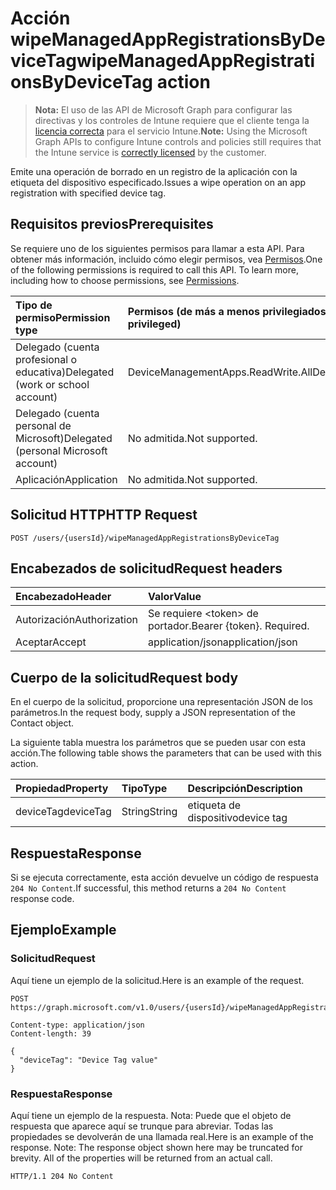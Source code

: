 # <a name="wipemanagedappregistrationsbydevicetag-action"></a><span data-ttu-id="abc55-101">Acción wipeManagedAppRegistrationsByDeviceTag</span><span class="sxs-lookup"><span data-stu-id="abc55-101">wipeManagedAppRegistrationsByDeviceTag action</span></span>

> <span data-ttu-id="abc55-102">**Nota:** El uso de las API de Microsoft Graph para configurar las directivas y los controles de Intune requiere que el cliente tenga la [licencia correcta](https://go.microsoft.com/fwlink/?linkid=839381) para el servicio Intune.</span><span class="sxs-lookup"><span data-stu-id="abc55-102">**Note:** Using the Microsoft Graph APIs to configure Intune controls and policies still requires that the Intune service is [correctly licensed](https://go.microsoft.com/fwlink/?linkid=839381) by the customer.</span></span>

<span data-ttu-id="abc55-103">Emite una operación de borrado en un registro de la aplicación con la etiqueta del dispositivo especificado.</span><span class="sxs-lookup"><span data-stu-id="abc55-103">Issues a wipe operation on an app registration with specified device tag.</span></span>
## <a name="prerequisites"></a><span data-ttu-id="abc55-104">Requisitos previos</span><span class="sxs-lookup"><span data-stu-id="abc55-104">Prerequisites</span></span>
<span data-ttu-id="abc55-p101">Se requiere uno de los siguientes permisos para llamar a esta API. Para obtener más información, incluido cómo elegir permisos, vea [Permisos](../../../concepts/permissions_reference.md).</span><span class="sxs-lookup"><span data-stu-id="abc55-p101">One of the following permissions is required to call this API. To learn more, including how to choose permissions, see [Permissions](../../../concepts/permissions_reference.md).</span></span>

|<span data-ttu-id="abc55-107">Tipo de permiso</span><span class="sxs-lookup"><span data-stu-id="abc55-107">Permission type</span></span>|<span data-ttu-id="abc55-108">Permisos (de más a menos privilegiados)</span><span class="sxs-lookup"><span data-stu-id="abc55-108">Permissions (from least to most privileged)</span></span>|
|:---|:---|
|<span data-ttu-id="abc55-109">Delegado (cuenta profesional o educativa)</span><span class="sxs-lookup"><span data-stu-id="abc55-109">Delegated (work or school account)</span></span>|<span data-ttu-id="abc55-110">DeviceManagementApps.ReadWrite.All</span><span class="sxs-lookup"><span data-stu-id="abc55-110">DeviceManagementApps.ReadWrite.All</span></span>|
|<span data-ttu-id="abc55-111">Delegado (cuenta personal de Microsoft)</span><span class="sxs-lookup"><span data-stu-id="abc55-111">Delegated (personal Microsoft account)</span></span>|<span data-ttu-id="abc55-112">No admitida.</span><span class="sxs-lookup"><span data-stu-id="abc55-112">Not supported.</span></span>|
|<span data-ttu-id="abc55-113">Aplicación</span><span class="sxs-lookup"><span data-stu-id="abc55-113">Application</span></span>|<span data-ttu-id="abc55-114">No admitida.</span><span class="sxs-lookup"><span data-stu-id="abc55-114">Not supported.</span></span>|

## <a name="http-request"></a><span data-ttu-id="abc55-115">Solicitud HTTP</span><span class="sxs-lookup"><span data-stu-id="abc55-115">HTTP Request</span></span>
<!-- {
  "blockType": "ignored"
}
-->
``` http
POST /users/{usersId}/wipeManagedAppRegistrationsByDeviceTag
```

## <a name="request-headers"></a><span data-ttu-id="abc55-116">Encabezados de solicitud</span><span class="sxs-lookup"><span data-stu-id="abc55-116">Request headers</span></span>
|<span data-ttu-id="abc55-117">Encabezado</span><span class="sxs-lookup"><span data-stu-id="abc55-117">Header</span></span>|<span data-ttu-id="abc55-118">Valor</span><span class="sxs-lookup"><span data-stu-id="abc55-118">Value</span></span>|
|:---|:---|
|<span data-ttu-id="abc55-119">Autorización</span><span class="sxs-lookup"><span data-stu-id="abc55-119">Authorization</span></span>|<span data-ttu-id="abc55-120">Se requiere &lt;token&gt; de portador.</span><span class="sxs-lookup"><span data-stu-id="abc55-120">Bearer {token}. Required.</span></span>|
|<span data-ttu-id="abc55-121">Aceptar</span><span class="sxs-lookup"><span data-stu-id="abc55-121">Accept</span></span>|<span data-ttu-id="abc55-122">application/json</span><span class="sxs-lookup"><span data-stu-id="abc55-122">application/json</span></span>|

## <a name="request-body"></a><span data-ttu-id="abc55-123">Cuerpo de la solicitud</span><span class="sxs-lookup"><span data-stu-id="abc55-123">Request body</span></span>
<span data-ttu-id="abc55-124">En el cuerpo de la solicitud, proporcione una representación JSON de los parámetros.</span><span class="sxs-lookup"><span data-stu-id="abc55-124">In the request body, supply a JSON representation of the Contact object.</span></span>

<span data-ttu-id="abc55-125">La siguiente tabla muestra los parámetros que se pueden usar con esta acción.</span><span class="sxs-lookup"><span data-stu-id="abc55-125">The following table shows the parameters that can be used with this action.</span></span>

|<span data-ttu-id="abc55-126">Propiedad</span><span class="sxs-lookup"><span data-stu-id="abc55-126">Property</span></span>|<span data-ttu-id="abc55-127">Tipo</span><span class="sxs-lookup"><span data-stu-id="abc55-127">Type</span></span>|<span data-ttu-id="abc55-128">Descripción</span><span class="sxs-lookup"><span data-stu-id="abc55-128">Description</span></span>|
|:---|:---|:---|
|<span data-ttu-id="abc55-129">deviceTag</span><span class="sxs-lookup"><span data-stu-id="abc55-129">deviceTag</span></span>|<span data-ttu-id="abc55-130">String</span><span class="sxs-lookup"><span data-stu-id="abc55-130">String</span></span>|<span data-ttu-id="abc55-131">etiqueta de dispositivo</span><span class="sxs-lookup"><span data-stu-id="abc55-131">device tag</span></span>|



## <a name="response"></a><span data-ttu-id="abc55-132">Respuesta</span><span class="sxs-lookup"><span data-stu-id="abc55-132">Response</span></span>
<span data-ttu-id="abc55-133">Si se ejecuta correctamente, esta acción devuelve un código de respuesta `204 No Content`.</span><span class="sxs-lookup"><span data-stu-id="abc55-133">If successful, this method returns a `204 No Content` response code.</span></span>

## <a name="example"></a><span data-ttu-id="abc55-134">Ejemplo</span><span class="sxs-lookup"><span data-stu-id="abc55-134">Example</span></span>
### <a name="request"></a><span data-ttu-id="abc55-135">Solicitud</span><span class="sxs-lookup"><span data-stu-id="abc55-135">Request</span></span>
<span data-ttu-id="abc55-136">Aquí tiene un ejemplo de la solicitud.</span><span class="sxs-lookup"><span data-stu-id="abc55-136">Here is an example of the request.</span></span>
``` http
POST https://graph.microsoft.com/v1.0/users/{usersId}/wipeManagedAppRegistrationsByDeviceTag

Content-type: application/json
Content-length: 39

{
  "deviceTag": "Device Tag value"
}
```

### <a name="response"></a><span data-ttu-id="abc55-137">Respuesta</span><span class="sxs-lookup"><span data-stu-id="abc55-137">Response</span></span>
<span data-ttu-id="abc55-p102">Aquí tiene un ejemplo de la respuesta. Nota: Puede que el objeto de respuesta que aparece aquí se trunque para abreviar. Todas las propiedades se devolverán de una llamada real.</span><span class="sxs-lookup"><span data-stu-id="abc55-p102">Here is an example of the response. Note: The response object shown here may be truncated for brevity. All of the properties will be returned from an actual call.</span></span>
``` http
HTTP/1.1 204 No Content
```



